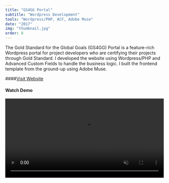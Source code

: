```yaml
---
title: "GS4GG Portal"
subtitle: "Wordpress Development"
tools: "Wordpress/PHP, ACF, Adobe Muse"
date: "2017"
img: "thumbnail.jpg"
order: 8
---
```


The Gold Standard for the Global Goals (GS4GG) Portal is a feature-rich Wordpress portal for project developers who are certifying their projects through Gold Standard. I developed the website using Wordpress/PHP and Advanced Custom Fields to handle the business logic. I built the frontend template from the ground-up using Adobe Muse.

####[Visit Website](https://globalgoals.goldstandard.org/)

#### Watch Demo

<video style="padding: 0 0 40px 0;" width="100%" muted controls loop>
    <source src="gs4gg-portal-demo.mp4" type="video/mp4">
</video>
